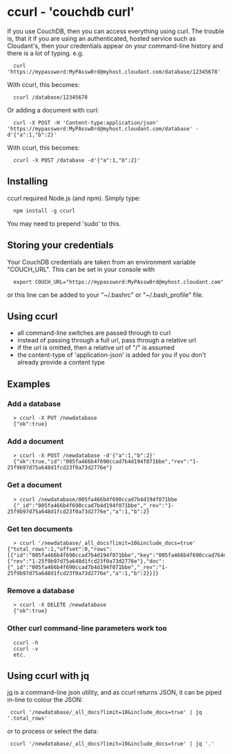 # ccurl - 'couchdb curl'

If you use CouchDB, then you can access everything using curl. The trouble is, that it if you are using an authenticated, hosted service such as Cloudant's, then your credentials appear on your command-line history and there is a lot of typing. e.g.

```
  curl 'https://mypassword:MyPAssw0rd@myhost.cloudant.com/database/12345678'
```

With ccurl, this becomes:

```
  ccurl /database/12345678
```

Or adding a document with curl:

```
  curl -X POST -H 'Content-type:application/json' 'https://mypassword:MyPAssw0rd@myhost.cloudant.com/database' -d'{"a":1,"b":2}'
```

With ccurl, this becomes:

```
  ccurl -X POST /database -d'{"a":1,"b":2}'
```

## Installing

ccurl required Node.js (and npm). Simply type:

```
  npm install -g ccurl
```

You may need to prepend 'sudo' to this.

## Storing your credentials

Your CouchDB credentials are taken from an environment variable "COUCH_URL". This can be set in your console with

```
  export COUCH_URL="https://mypassword:MyPAssw0rd@myhost.cloudant.com"
```

or this line can be added to your "~/.bashrc" or "~/.bash_profile" file.

## Using ccurl

* all command-line switches are passed through to curl
* instead of passing through a full url, pass through a relative url
* if the url is omitted, then a relative url of "/" is assumed
* the content-type of 'application-json' is added for you if you don't already provide a content type

## Examples

### Add a database

```
  > ccurl -X PUT /newdatabase
  {"ok":true}
```  

### Add a document

```
  > ccurl -X POST /newdatabase -d'{"a":1,"b":2}'
  {"ok":true,"id":"005fa466b4f690ccad7b4d194f071bbe","rev":"1-25f9b97d75a648d1fcd23f0a73d2776e"}
```

### Get a document

```
  > ccurl /newdatabase/005fa466b4f690ccad7b4d194f071bbe
  {"_id":"005fa466b4f690ccad7b4d194f071bbe","_rev":"1-25f9b97d75a648d1fcd23f0a73d2776e","a":1,"b":2}
```

### Get ten documents

```
  > ccurl '/newdatabase/_all_docs?limit=10&include_docs=true' {"total_rows":1,"offset":0,"rows":[{"id":"005fa466b4f690ccad7b4d194f071bbe","key":"005fa466b4f690ccad7b4d194f071bbe","value":{"rev":"1-25f9b97d75a648d1fcd23f0a73d2776e"},"doc":{"_id":"005fa466b4f690ccad7b4d194f071bbe","_rev":"1-25f9b97d75a648d1fcd23f0a73d2776e","a":1,"b":2}}]}
```

### Remove a database

```
  > ccurl -X DELETE /newdatabase
  {"ok":true}
```  

### Other curl command-line parameters work too

```
  ccurl -h
  ccurl -v
  etc. 
```

## Using ccurl with jq

[jq](http://stedolan.github.io/jq/) is a command-line json utility, and as ccurl returns JSON, it can be piped in-line to colour the JSON:

```
 ccurl '/newdatabase/_all_docs?limit=10&include_docs=true' | jq '.total_rows'
```

or to process or select the data:

```
 ccurl '/newdatabase/_all_docs?limit=10&include_docs=true' | jq '.'
```


